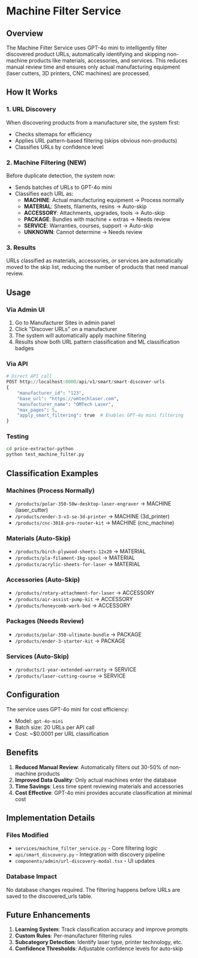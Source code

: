# Machine Filter Service

## Overview

The Machine Filter Service uses GPT-4o mini to intelligently filter discovered product URLs, automatically identifying and skipping non-machine products like materials, accessories, and services. This reduces manual review time and ensures only actual manufacturing equipment (laser cutters, 3D printers, CNC machines) are processed.

## How It Works

### 1. URL Discovery
When discovering products from a manufacturer site, the system first:
- Checks sitemaps for efficiency
- Applies URL pattern-based filtering (skips obvious non-products)
- Classifies URLs by confidence level

### 2. Machine Filtering (NEW)
Before duplicate detection, the system now:
- Sends batches of URLs to GPT-4o mini
- Classifies each URL as:
  - **MACHINE**: Actual manufacturing equipment → Process normally
  - **MATERIAL**: Sheets, filaments, resins → Auto-skip
  - **ACCESSORY**: Attachments, upgrades, tools → Auto-skip
  - **PACKAGE**: Bundles with machine + extras → Needs review
  - **SERVICE**: Warranties, courses, support → Auto-skip
  - **UNKNOWN**: Cannot determine → Needs review

### 3. Results
URLs classified as materials, accessories, or services are automatically moved to the skip list, reducing the number of products that need manual review.

## Usage

### Via Admin UI
1. Go to Manufacturer Sites in admin panel
2. Click "Discover URLs" on a manufacturer
3. The system will automatically apply machine filtering
4. Results show both URL pattern classification and ML classification badges

### Via API
```python
# Direct API call
POST http://localhost:8000/api/v1/smart/smart-discover-urls
{
    "manufacturer_id": "123",
    "base_url": "https://omtechlaser.com",
    "manufacturer_name": "OMTech Laser",
    "max_pages": 5,
    "apply_smart_filtering": true  # Enables GPT-4o mini filtering
}
```

### Testing
```bash
cd price-extractor-python
python test_machine_filter.py
```

## Classification Examples

### Machines (Process Normally)
- `/products/polar-350-50w-desktop-laser-engraver` → MACHINE (laser_cutter)
- `/products/ender-3-v3-se-3d-printer` → MACHINE (3d_printer)
- `/products/cnc-3018-pro-router-kit` → MACHINE (cnc_machine)

### Materials (Auto-Skip)
- `/products/birch-plywood-sheets-12x20` → MATERIAL
- `/products/pla-filament-1kg-spool` → MATERIAL
- `/products/acrylic-sheets-for-laser` → MATERIAL

### Accessories (Auto-Skip)
- `/products/rotary-attachment-for-laser` → ACCESSORY
- `/products/air-assist-pump-kit` → ACCESSORY
- `/products/honeycomb-work-bed` → ACCESSORY

### Packages (Needs Review)
- `/products/polar-350-ultimate-bundle` → PACKAGE
- `/products/ender-3-starter-kit` → PACKAGE

### Services (Auto-Skip)
- `/products/1-year-extended-warranty` → SERVICE
- `/products/laser-cutting-course` → SERVICE

## Configuration

The service uses GPT-4o mini for cost efficiency:
- Model: `gpt-4o-mini`
- Batch size: 20 URLs per API call
- Cost: ~$0.0001 per URL classification

## Benefits

1. **Reduced Manual Review**: Automatically filters out 30-50% of non-machine products
2. **Improved Data Quality**: Only actual machines enter the database
3. **Time Savings**: Less time spent reviewing materials and accessories
4. **Cost Effective**: GPT-4o mini provides accurate classification at minimal cost

## Implementation Details

### Files Modified
- `services/machine_filter_service.py` - Core filtering logic
- `api/smart_discovery.py` - Integration with discovery pipeline
- `components/admin/url-discovery-modal.tsx` - UI updates

### Database Impact
No database changes required. The filtering happens before URLs are saved to the discovered_urls table.

## Future Enhancements

1. **Learning System**: Track classification accuracy and improve prompts
2. **Custom Rules**: Per-manufacturer filtering rules
3. **Subcategory Detection**: Identify laser type, printer technology, etc.
4. **Confidence Thresholds**: Adjustable confidence levels for auto-skip